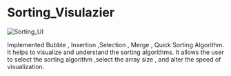 # Sorting_Visulazier
![Sorting_UI](https://user-images.githubusercontent.com/75629990/170707206-da21505c-372f-47c1-a5e1-dd05b4cfe5be.png)

Implemented Bubble , Insertion ,Selection , Merge , Quick Sorting Algorithm.
It helps to visualize and understand the sorting algorithms.
It allows the user to select the sorting algorithm ,select the array size , and alter the speed of visualization.
